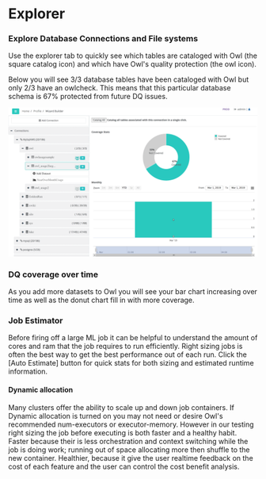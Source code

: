 # Explorer

### Explore Database Connections and File systems

Use the explorer tab to quickly see which tables are cataloged with Owl \(the square catalog icon\) and which have Owl's quality protection \(the owl icon\).

Below you will see 3/3 database tables have been cataloged with Owl but only 2/3 have an owlcheck.  This means that this particular database schema is 67% protected from future DQ issues.  

![](../.gitbook/assets/owl-explorer.png)

### DQ coverage over time

As you add more datasets to Owl you will see your bar chart increasing over time as well as the donut chart fill in with more coverage.

### Job Estimator

Before firing off a large ML job it can be helpful to understand the amount of cores and ram that the job requires to run efficiently.  Right sizing jobs is often the best way to get the best performance out of each run.  Click the \[Auto Estimate\] button for quick stats for both sizing and estimated runtime information.

#### Dynamic allocation

Many clusters offer the ability to scale up and down job containers.  If Dynamic allocation is turned on you may not need or desire Owl's recommended num-executors or executor-memory.  However in our testing right sizing the job before executing is both faster and a healthy habit.  Faster because their is less orchestration and context switching while the job is doing work; running out of space allocating more then shuffle to the new container.  Healthier, because it give the user realtime feedback on the cost of each feature and the user can control the cost benefit analysis. 

